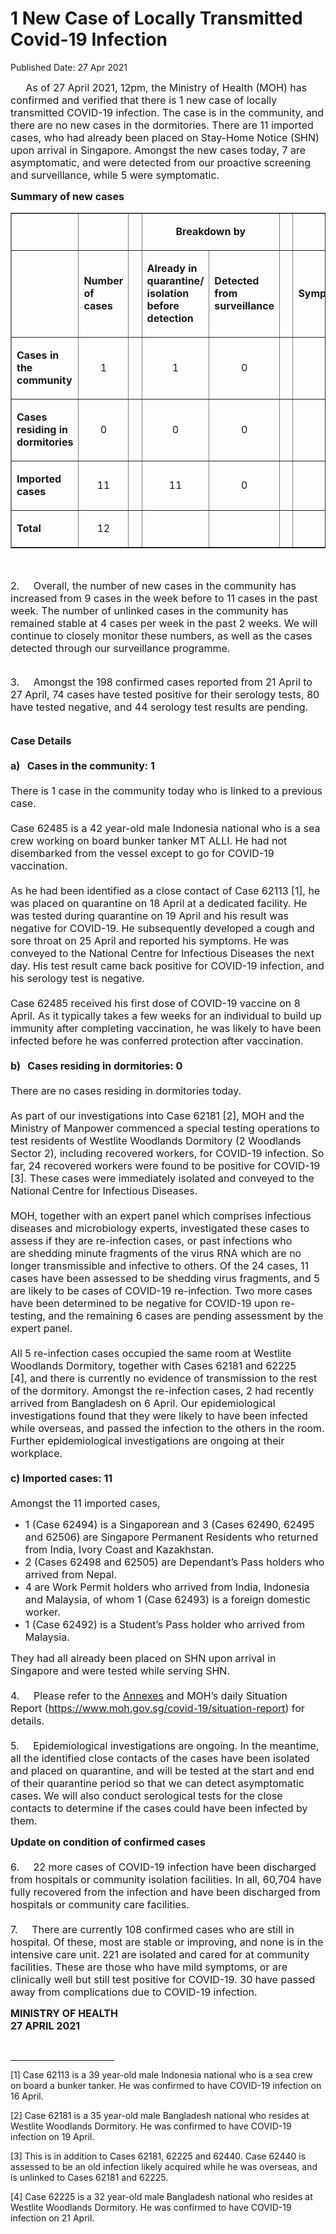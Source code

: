 <html>
    <meta http-equiv="Content-Type" content="text/html; charset=utf-8"/>
    <meta charset="utf-8"/>
    <title>1 New Case of Locally Transmitted Covid-19 Infection </title>
    <body><h1>1 New Case of Locally Transmitted Covid-19 Infection </h1>
    <p>Published Date: 27 Apr 2021</p> <p style="text-align: left;">&nbsp; &nbsp; &nbsp;<span style="font-size: 16px;"> As of 27 April 2021, 12pm,&nbsp;the Ministry of Health (MOH) has confirmed and verified&nbsp;that&nbsp;there is 1 new case of locally transmitted COVID-19 infection.&nbsp;The case is&nbsp;in the community, and there are no new cases in the dormitories. There are 11 imported cases, who had already been placed on Stay-Home Notice (SHN) upon arrival in Singapore. Amongst the new cases today, 7 are asymptomatic, and were detected from our proactive screening and surveillance, while 5 were symptomatic.&nbsp;&nbsp;</span></p><p><span style="font-size: 16px;"><strong>Summary of new cases</strong></span></p><table border="1" cellspacing="0" cellpadding="0" width="605"><tbody><tr><td width="129"><p align="right"><span style="font-size: 16px;">&nbsp;</span></p></td><td width="60"><p><span style="font-size: 16px;">&nbsp;</span></p></td><td width="16" valign="top"><p><span style="font-size: 16px;">&nbsp;</span></p></td><td width="192" colspan="2"><p align="center"><span style="font-size: 16px;"><strong>Breakdown by</strong></span></p></td><td width="16" valign="top"><p><span style="font-size: 16px;">&nbsp;</span></p></td><td width="192" colspan="2"><p align="center"><span style="font-size: 16px;"><strong>Breakdown by</strong></span></p></td></tr><tr><td width="129"><p align="right"><span style="font-size: 16px;">&nbsp;</span></p></td><td width="60"><p><span style="font-size: 16px;"><strong>Number of cases</strong></span></p></td><td width="16" valign="top"><p><span style="font-size: 16px;">&nbsp;</span></p></td><td width="96"><p><span style="font-size: 16px;"><strong>Already in quarantine/ isolation before detection</strong></span></p></td><td width="96"><p><span style="font-size: 16px;"><strong>Detected from surveillance</strong></span></p></td><td width="16" valign="top"><p><span style="font-size: 16px;">&nbsp;</span></p></td><td width="96"><p><span style="font-size: 16px;"><strong>Symptomatic</strong></span></p></td><td width="96"><p><span style="font-size: 16px;"><strong>Asymptomatic</strong></span></p></td></tr><tr><td width="129"><p><span style="font-size: 16px;"><strong>Cases in the community</strong></span></p></td><td width="60"><p align="center"><span style="font-size: 16px;">1</span></p></td><td width="16" valign="top"><p align="center"><span style="font-size: 16px;">&nbsp;</span></p></td><td width="96"><p align="center"><span style="font-size: 16px;">1</span></p></td><td width="96"><p align="center"><span style="font-size: 16px;">0</span></p></td><td width="16" valign="top"><p align="center"><span style="font-size: 16px;">&nbsp;</span></p></td><td width="96"><p align="center"><span style="font-size: 16px;">1</span></p></td><td width="96"><p align="center"><span style="font-size: 16px;">0</span></p></td></tr><tr><td width="129"><p><span style="font-size: 16px;"><strong>Cases residing in dormitories</strong></span></p></td><td width="60"><p align="center"><span style="font-size: 16px;">0</span></p></td><td width="16" valign="top"><p align="center"><span style="font-size: 16px;">&nbsp;</span></p></td><td width="96"><p align="center"><span style="font-size: 16px;">0</span></p></td><td width="96"><p align="center"><span style="font-size: 16px;">0</span></p></td><td width="16" valign="top"><p align="center"><span style="font-size: 16px;">&nbsp;</span></p></td><td width="96"><p align="center"><span style="font-size: 16px;">0</span></p></td><td width="96"><p align="center"><span style="font-size: 16px;">0</span></p></td></tr><tr><td width="129"><p><span style="font-size: 16px;"><strong>Imported cases</strong></span></p></td><td width="60"><p align="center"><span style="font-size: 16px;">11</span></p></td><td width="16" valign="top"><p align="center"><span style="font-size: 16px;">&nbsp;</span></p></td><td width="96"><p align="center"><span style="font-size: 16px;">11</span></p></td><td width="96"><p align="center"><span style="font-size: 16px;">0</span></p></td><td width="16" valign="top"><p align="center"><span style="font-size: 16px;">&nbsp;</span></p></td><td width="96"><p align="center"><span style="font-size: 16px;">4</span></p></td><td width="96"><p align="center"><span style="font-size: 16px;">7</span></p></td></tr><tr><td width="129"><p><span style="font-size: 16px;"><strong>Total</strong></span></p></td><td width="60"><p align="center"><span style="font-size: 16px;">12</span></p></td><td width="16" valign="top"><p align="center"><span style="font-size: 16px;">&nbsp;</span></p></td><td width="96"><p align="center"><span style="font-size: 16px;">&nbsp;</span></p></td><td width="96"><p align="center"><span style="font-size: 16px;">&nbsp;</span></p></td><td width="16" valign="top"><p align="center"><span style="font-size: 16px;">&nbsp;</span></p></td><td width="96"><p align="center"><span style="font-size: 16px;">&nbsp;</span></p></td><td width="96"><p align="center"><span style="font-size: 16px;">&nbsp;</span></p></td></tr></tbody></table><p><span style="font-size: 16px;">&nbsp;</span></p><p><span style="font-size: 16px;">2. &nbsp; &nbsp; Overall, the number of new cases in the community has increased from 9 cases in the week before to 11 cases in the past week. The number of unlinked cases in the community has remained stable at 4 cases per week in the past 2 weeks.&nbsp;We will continue to closely monitor these numbers, as well as the cases detected through our surveillance programme.</span><p><span style="font-size: 16px;"><br>3. &nbsp; &nbsp; Amongst the 198 confirmed cases reported from 21 April to 27 April, 74 cases have tested positive for their serology tests, 80 have tested negative, and 44 serology test results are pending.</span></p></p><p><p><span style="font-size: 16px;"><strong><br></strong><strong>Case Details<br><br>a) &nbsp; Cases in the community: 1<br><br></strong>There is 1 case in the community today who is linked to a previous case. <br><br>Case 62485 is a 42 year-old male Indonesia national who is a sea crew working on board bunker tanker MT ALLI. He had not disembarked from the vessel except to go for COVID-19 vaccination.<br><br>As he had been identified as a close contact of Case 62113 [1], he was placed on quarantine on 18 April at a dedicated facility. He was tested during quarantine on 19 April and his result was negative for COVID-19. He subsequently developed a cough and sore throat on 25 April and reported his symptoms. He was conveyed to the National Centre for Infectious Diseases the next day. His test result came back positive for COVID-19 infection, and his serology test is negative. <br><br>Case 62485 received his first dose of&nbsp;COVID-19 vaccine&nbsp;on 8 April. As&nbsp;it typically takes a few weeks for an individual to build up immunity after completing vaccination, he was likely to have been infected before he was conferred protection after vaccination.<br><br><strong>b) &nbsp; Cases residing in dormitories: 0<br><br></strong>There are no cases residing in dormitories today. <br><br>As part of our investigations into Case&nbsp;62181 [2], MOH and the Ministry of Manpower commenced a&nbsp;special testing operations to test residents of Westlite Woodlands&nbsp;Dormitory (2 Woodlands Sector 2), including recovered workers, for COVID-19 infection. So far,&nbsp;24 recovered workers were found to be positive for COVID-19 [3]. These cases were immediately isolated and conveyed to the National Centre for Infectious Diseases. <br><br>MOH, together with an expert panel which comprises infectious diseases and microbiology experts,&nbsp;investigated these cases to assess if they are re-infection cases, or past infections who are&nbsp;shedding minute fragments of the virus RNA which are no longer transmissible and infective to others.&nbsp;Of the 24 cases, 11 cases have been assessed to be&nbsp;shedding virus fragments, and&nbsp;5 are likely to be cases of&nbsp;COVID-19 re-infection. Two more cases have been determined to be negative for COVID-19 upon re-testing, and the remaining 6 cases are pending assessment by the expert panel. <br><br>All 5 re-infection cases occupied the same room at Westlite Woodlands Dormitory, together with Cases&nbsp;62181 and 62225 [4],&nbsp;and there is currently no evidence of transmission to the rest of the dormitory. Amongst the re-infection cases, 2 had recently arrived from Bangladesh on 6 April. Our epidemiological investigations found that they were likely to have been infected while overseas, and passed the infection to the others in the room. Further epidemiological investigations are ongoing at their workplace.<br><br><strong>c)&nbsp;Imported cases: 11<br><br></strong>Amongst the 11 imported cases, <br></span></p></p><ul><li><span style="font-size: 16px;">1 (Case 62494) is a Singaporean and 3 (Cases 62490, 62495 and 62506) are Singapore Permanent Residents who returned from India, Ivory Coast and Kazakhstan.</span></li><li><span style="font-size: 16px;">2 (Cases 62498 and 62505) are Dependant’s Pass holders who arrived from Nepal.</span></li><li><span style="font-size: 16px;">4 are Work Permit holders who arrived from India, Indonesia and Malaysia, of whom 1 (Case 62493) is a foreign domestic worker.</span></li><li><span style="font-size: 16px;">1 (Case 62492) is a Student’s Pass holder who arrived from Malaysia.</span></li></ul><p><span style="font-size: 16px;">They had all already&nbsp;been placed on SHN upon arrival in Singapore and were tested while serving SHN. <br><br>4. &nbsp; &nbsp; Please refer to the <a href="/docs/librariesprovider5/default-document-library/annexesf8a16957f65841d7871f7c035ffaf29e.pdf?sfvrsn=72f9281e_0" title="Annexes">Annexes</a>&nbsp;and&nbsp;MOH’s daily Situation Report&nbsp;(<a href="https://www.moh.gov.sg/covid-19/situation-report" title="" class="" target="">https://www.moh.gov.sg/covid-19/situation-report</a>) for details. <br><br>5. &nbsp; &nbsp; Epidemiological investigations are ongoing. In the meantime, all the identified close contacts of the cases have been isolated and placed on quarantine, and will be tested at the start and end of their quarantine period so that we can detect asymptomatic cases. We will also conduct serological tests for the close contacts to determine if the cases could have been infected by them.&nbsp;</span></p><p><p><span style="font-size: 16px;"><strong></strong><strong>Update on condition of confirmed cases<br><br></strong>6. &nbsp; &nbsp;&nbsp;22 more cases of COVID-19 infection have been discharged from hospitals or community isolation facilities. In all, 60,704 have fully recovered from the infection and have been discharged from hospitals or community care facilities.<br><br>7. &nbsp; &nbsp; There are currently 108 confirmed cases who are still in hospital. Of these, most are stable or improving, and none is in the intensive care unit. 221 are isolated and cared for at community facilities. These are those who have mild symptoms, or are clinically well but still test positive for COVID-19. 30 have passed away from complications due to COVID-19 infection.&nbsp;</span></p></p><p><span style="font-size: 16px;"><strong>MINISTRY OF HEALTH<br></strong><strong>27 APRIL 2021</strong></span></p><div><br clear="all"><hr align="left" size="1" width="33%" style="text-align: left;"><div id="ftn1" style="text-align: left;"></div></div><p style="text-align: left;">[1] Case 62113 is a 39 year-old male Indonesia national who is a sea crew on board a bunker tanker. He was confirmed to have COVID-19 infection on 16 April.</p><p style="text-align: left;">[2] Case 62181 is a 35 year-old male Bangladesh national who resides at Westlite Woodlands Dormitory. He was confirmed to have COVID-19 infection on 19 April.</p><p style="text-align: left;">[3] This is in addition to Cases 62181, 62225 and 62440. Case 62440 is assessed to be an old infection likely acquired while he was overseas, and is unlinked to Cases 62181 and 62225.</p><p style="text-align: left;">[4] Case 62225 is a 32 year-old male Bangladesh national who resides at Westlite Woodlands Dormitory. He was confirmed to have COVID-19 infection on 21 April.</p><p><div style="text-align: left;"><div id="ftn4"></div></div><br></p></body>
</html>